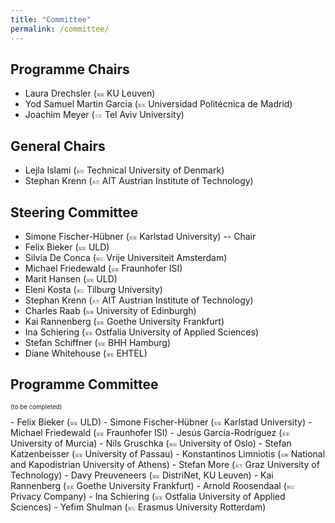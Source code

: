 ```yaml
---
title: "Committee"
permalink: /committee/
---
```


## Programme Chairs
- Laura Drechsler (<font style="font-size: 50%; vertical-align: middle;">🇧🇪</font> KU Leuven)
- Yod Samuel Martin Garcia (<font style="font-size: 50%; vertical-align: middle;">🇪🇸</font> Universidad Politécnica de Madrid)
- Joachim Meyer (<font style="font-size: 50%; vertical-align: middle;">🇮🇱</font> Tel Aviv University)

## General Chairs
- Lejla Islami (<font style="font-size: 50%; vertical-align: middle;">🇩🇰</font> Technical University of Denmark)
- Stephan Krenn (<font style="font-size: 50%; vertical-align: middle;">🇦🇹</font> AIT Austrian Institute of Technology)

## Steering Committee
- Simone Fischer-Hübner (<font style="font-size: 50%; vertical-align: middle;">🇸🇪</font> Karlstad University) -- Chair
- Felix Bieker (<font style="font-size: 50%; vertical-align: middle;">🇩🇪</font> ULD)
- Silvia De Conca (<font style="font-size: 50%; vertical-align: middle;">🇳🇱</font> Vrije Universiteit Amsterdam)
- Michael Friedewald (<font style="font-size: 50%; vertical-align: middle;">🇩🇪</font> Fraunhofer ISI)
- Marit Hansen (<font style="font-size: 50%; vertical-align: middle;">🇩🇪</font> ULD)
- Eleni Kosta (<font style="font-size: 50%; vertical-align: middle;">🇳🇱</font> Tilburg University)
- Stephan Krenn (<font style="font-size: 50%; vertical-align: middle;">🇦🇹</font> AIT Austrian Institute of Technology)
- Charles Raab (<font style="font-size: 50%; vertical-align: middle;">🇬🇧</font> University of Edinburgh)
- Kai Rannenberg (<font style="font-size: 50%; vertical-align: middle;">🇩🇪</font> Goethe University Frankfurt)
- Ina Schiering (<font style="font-size: 50%; vertical-align: middle;">🇩🇪</font> Ostfalia University of Applied Sciences)
- Stefan Schiffner (<font style="font-size: 50%; vertical-align: middle;">🇩🇪</font> BHH Hamburg)
- Diane Whitehouse (<font style="font-size: 50%; vertical-align: middle;">🇧🇪</font> EHTEL)

## Programme Committee
<p style="font-size: 70%;">(to be completed)</p>
- Felix Bieker (<font style="font-size: 50%; vertical-align: middle;">🇩🇪</font> ULD)
- Simone Fischer-Hübner (<font style="font-size: 50%; vertical-align: middle;">🇸🇪</font> Karlstad University)
- Michael Friedewald (<font style="font-size: 50%; vertical-align: middle;">🇩🇪</font> Fraunhofer ISI)
- Jesús García-Rodríguez (<font style="font-size: 50%; vertical-align: middle;">🇪🇸</font> University of Murcia)
- Nils Gruschka (<font style="font-size: 50%; vertical-align: middle;">🇳🇴</font> University of Oslo)
- Stefan Katzenbeisser (<font style="font-size: 50%; vertical-align: middle;">🇩🇪</font> University of Passau)
- Konstantinos Limniotis (<font style="font-size: 50%; vertical-align: middle;">🇬🇷</font> National and Kapodistrian University of Athens)
- Stefan More (<font style="font-size: 50%; vertical-align: middle;">🇦🇹</font> Graz University of Technology)
- Davy Preuveneers (<font style="font-size: 50%; vertical-align: middle;">🇧🇪</font> DistriNet, KU Leuven)
- Kai Rannenberg (<font style="font-size: 50%; vertical-align: middle;">🇩🇪</font> Goethe University Frankfurt)
- Arnold Roosendaal (<font style="font-size: 50%; vertical-align: middle;">🇳🇱</font> Privacy Company)
- Ina Schiering (<font style="font-size: 50%; vertical-align: middle;">🇩🇪</font> Ostfalia University of Applied Sciences)
- Yefim Shulman (<font style="font-size: 50%; vertical-align: middle;">🇳🇱</font> Erasmus University Rotterdam)


